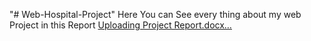 "# Web-Hospital-Project"
Here You can See every thing about my web Project in this Report
[Uploading Project Report.docx…]()
